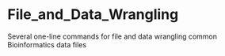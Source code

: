 # File_and_Data_Wrangling
Several one-line commands for file and data wrangling common Bioinformatics data files
